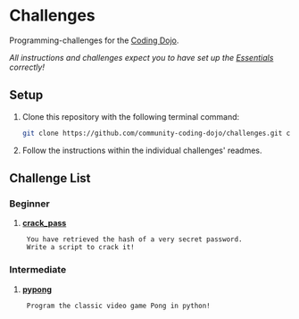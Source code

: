 # Challenges

Programming-challenges for the [Coding Dojo](https://github.com/community-coding-dojo).

*All instructions and challenges expect you to have set up the [Essentials](docs/Essentials.md) correctly!*

## Setup

1. Clone this repository with the following terminal command:
      ```sh
      git clone https://github.com/community-coding-dojo/challenges.git coding_dojo_challenges
      ```

2. Follow the instructions within the individual challenges' readmes.

## Challenge List

### Beginner
1. [**crack_pass**](beginner/crack_pass/README.md)

        You have retrieved the hash of a very secret password.
        Write a script to crack it!

### Intermediate
1. [**pypong**](intermediate/pypong/README.md)
   
        Program the classic video game Pong in python!

